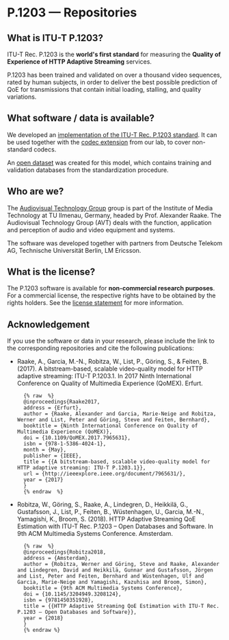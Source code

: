 # P.1203 — Repositories

## What is ITU-T P.1203?

ITU-T Rec. P.1203 is the **world's first standard** for measuring the **Quality of Experience of HTTP Adaptive Streaming** services.

P.1203 has been trained and validated on over a thousand video sequences, rated by human subjects, in order to deliver the best possible prediction of QoE for transmissions that contain initial loading, stalling, and quality variations.

## What software / data is available?

We developed an [implementation of the ITU-T Rec. P.1203 standard](https://github.com/itu-p1203/itu-p1203). It can be used together with the [codec extension](https://github.com/Telecommunication-Telemedia-Assessment/itu-p1203-codecextension) from our lab, to cover non-standard codecs.

An [open dataset](https://github.com/itu-p1203/open-dataset) was created for this model, which contains training and validation databases from the standardization procedure.


## Who are we?

The [Audiovisual Technology Group](https://www.tu-ilmenau.de/en/audio-visual-technology/) group is part of the Institute of Media Technology at TU Ilmenau, Germany, headed by Prof. Alexander Raake. The Audiovisual Technology Group (AVT) deals with the function, application and perception of audio and video equipment and systems.

The software was developed together with partners from Deutsche Telekom AG, Technische Universität Berlin, LM Ericsson.

## What is the license?

The P.1203 software is available for **non-commercial research purposes**. For a commercial license, the respective rights have to be obtained by the rights holders. See the [license statement](https://github.com/itu-p1203/itu-p1203/#license) for more information.

## Acknowledgement

If you use the software or data in your research, please include the link to the corresponding repositories and cite the following publications:

* Raake, A., Garcia, M.-N., Robitza, W., List, P., Göring, S., & Feiten, B. (2017). A bitstream-based, scalable video-quality model for HTTP adaptive streaming: ITU-T P.1203.1. In 2017 Ninth International Conference on Quality of Multimedia Experience (QoMEX). Erfurt.

        {% raw  %}
        @inproceedings{Raake2017,
        address = {Erfurt},
        author = {Raake, Alexander and Garcia, Marie-Neige and Robitza, Werner and List, Peter and Göring, Steve and Feiten, Bernhard},
        booktitle = {Ninth International Conference on Quality of Multimedia Experience (QoMEX)},
        doi = {10.1109/QoMEX.2017.7965631},
        isbn = {978-1-5386-4024-1},
        month = {May},
        publisher = {IEEE},
        title = {{A bitstream-based, scalable video-quality model for HTTP adaptive streaming: ITU-T P.1203.1}},
        url = {http://ieeexplore.ieee.org/document/7965631/},
        year = {2017}
        }
        {% endraw  %}


* Robitza, W., Göring, S., Raake, A., Lindegren, D., Heikkilä, G., Gustafsson, J., List, P., Feiten, B., Wüstenhagen, U., Garcia, M.-N., Yamagishi, K., Broom, S. (2018). HTTP Adaptive Streaming QoE Estimation with ITU-T Rec. P.1203 – Open Databases and Software. In 9th ACM Multimedia Systems Conference. Amsterdam.

        {% raw  %}
        @inproceedings{Robitza2018,
        address = {Amsterdam},
        author = {Robitza, Werner and Göring, Steve and Raake, Alexander and Lindegren, David and Heikkilä, Gunnar and Gustafsson, Jörgen and List, Peter and Feiten, Bernhard and Wüstenhagen, Ulf and Garcia, Marie-Neige and Yamagishi, Kazuhisa and Broom, Simon},
        booktitle = {9th ACM Multimedia Systems Conference},
        doi = {10.1145/3204949.3208124},
        isbn = {9781450351928},
        title = {{HTTP Adaptive Streaming QoE Estimation with ITU-T Rec. P.1203 – Open Databases and Software}},
        year = {2018}
        }
        {% endraw %}